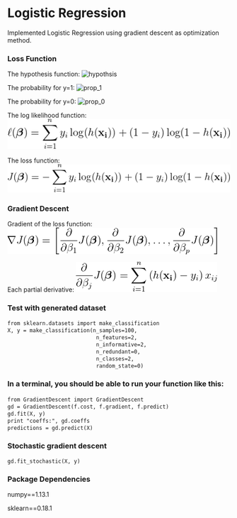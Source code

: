 # Logistic Regression

Implemented Logistic Regression using gradient descent as optimization method.

### Loss Function
The hypothesis function:      ![hypothsis](https://latex.codecogs.com/gif.latex?h_\beta&space;(x_i)&space;=&space;\frac{1}{1&plus;e^{\beta&space;x_i}})

The probability for y=1:      ![prop_1](https://latex.codecogs.com/gif.latex?h_\beta&space;(x_i))

The probability for y=0:      ![prop_0](https://latex.codecogs.com/gif.latex?1-h_\beta&space;(x_i))

The log likelihood function: ![likehood](https://github.com/gogowenzhang/machine-learning-algorithms-python/blob/master/logistic_regression/img/likelihood.png)

The loss function: ![loss](https://github.com/gogowenzhang/machine-learning-algorithms-python/blob/master/logistic_regression/img/cost.png)

### Gradient Descent
Gradient of the loss function: ![gradient](https://github.com/gogowenzhang/machine-learning-algorithms-python/blob/master/logistic_regression/img/gradient.png)

Each partial derivative: ![partial](https://github.com/gogowenzhang/machine-learning-algorithms-python/blob/master/logistic_regression/img/partial.png)


### Test with generated dataset
```
from sklearn.datasets import make_classification
X, y = make_classification(n_samples=100,
                            n_features=2,
                            n_informative=2,
                            n_redundant=0,
                            n_classes=2,
                            random_state=0)
```

### In a terminal, you should be able to run your function like this:
```import logistic_regression_functions as f
from GradientDescent import GradientDescent
gd = GradientDescent(f.cost, f.gradient, f.predict)
gd.fit(X, y)
print "coeffs:", gd.coeffs
predictions = gd.predict(X)
```

### Stochastic gradient descent
```
gd.fit_stochastic(X, y)
```


### Package Dependencies
numpy==1.13.1

sklearn==0.18.1
